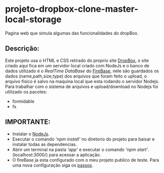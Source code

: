 # projeto-dropbox-clone-master-local-storage
Pagina web que simula algumas das funcionalidades do dropBox.

## Descrição:
Este projeto usa o HTML e CSS retirado do proprio site [DropBox](https://www.dropbox.com), 
o site criado aqui fica em um servidor local criado com NodeJs e o banco de dados utilizado é o *RealTime DataBase* do [FireBase](https://firebase.google.com/?hl=pt-br), nele são guardados os dados (name,path,size,type) dos arquivos que foram feito o upload, o arquivo fisico é salvo na maquina local que esta rodando o servidor Nodejs.
Para trabalhar com o sistema de arquivos e upload/download no Nodejs foi utilizado os pacotes:
- formidable
- fs

## IMPORTANTE:
- Instalar o [NodeJs](https://nodejs.org/en/).
- Executar o comando *'npm install'* no diretorio do projeto para baixar e instalar todas as dependencias.
- Abrir um terminal na pasta *'app'* e executar o comando *'npm start'*. (localhost:3000/) para acessar a aplicação.
- O fireBase ja esta configurado com o meu projeto publico de teste. Para uma nova configuração siga os [passos](https://firebase.google.com/docs/web/setup?authuser=0). 

